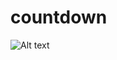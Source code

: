 # countdown

![Alt text](/../screenshots/images/screenshot.png?raw=true "Game of Thrones, Season 8 Unconfirmed Countdown")